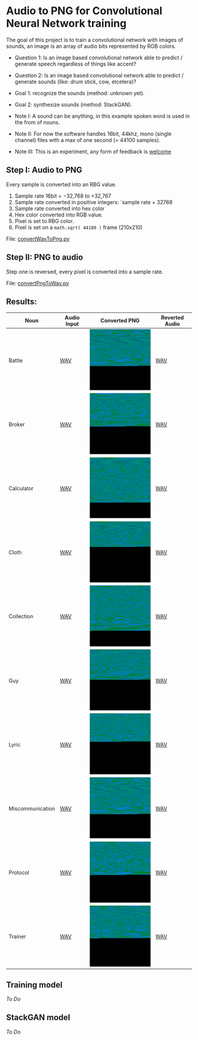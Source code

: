 # Audio to PNG for Convolutional Neural Network training

The goal of this project is to train a convolutional network with images of sounds, an image is an array of audio bits represented by RGB colors.

- Question 1: Is an image based convolutional network able to predict / generate speech regardless of things like accent?
- Question 2: Is an image based convolutional network able to predict / generate sounds (like: drum stick, cow, etcetera)?

- Goal 1: recognize the sounds (method: unknown yet).
- Goal 2: synthesize sounds (method: StackGAN).

- Note I: A sound can be anything, in this example spoken word is used in the from of nouns.
- Note II: For now the software handles 16bit, 44khz, mono (single channel) files with a max of one second (= 44100 samples).
- Note III: This is an experiment, any form of feedback is [welcome](https://twitter.com/bobvanluijt)

## Step I: Audio to PNG

Every sample is converted into an RBG value.

1. Sample rate 16bit = −32,768 to +32,767
2. Sample rate converted in positive integers: `sample rate + 32768
3. Sample rate converted into hex color
4. Hex color converted into RGB value.
5. Pixel is set to RBG color.
6. Pixel is set on a `math.sqrt( 44100 )` frame (210x210)

File: [convertWavToPng.py](convertWavToPng.py)

## Step II: PNG to audio

Step one is reversed, every pixel is converted into a sample rate.

File: [convertPngToWav.py](convertPngToWav.py)

## Results:

| Noun | Audio Input | Converted PNG  | Reverted Audio |
| ------------- | ------------- | ----- | ----- |
| Battle | [WAV](input-wav/battle.wav) | ![PNG](output-png/battle.png) | [WAV](output-wav/battle.wav) |
| Broker | [WAV](input-wav/broker.wav) | ![PNG](output-png/broker.png) | [WAV](output-wav/broker.wav) |
| Calculator | [WAV](input-wav/calculator.wav) | ![PNG](output-png/calculator.png) | [WAV](output-wav/calculator.wav) |
| Cloth | [WAV](input-wav/cloth.wav) | ![PNG](output-png/cloth.png) | [WAV](output-wav/cloth.wav) |
| Collection | [WAV](input-wav/collection.wav) | ![PNG](output-png/collection.png) | [WAV](output-wav/collection.wav) |
| Guy | [WAV](input-wav/guy.wav) | ![PNG](output-png/guy.png) | [WAV](output-wav/guy.wav) |
| Lyric | [WAV](input-wav/lyric.wav) | ![PNG](output-png/lyric.png) | [WAV](output-wav/lyric.wav) |
| Miscommunication | [WAV](input-wav/miscommunication.wav) | ![PNG](output-png/battle.png) | [WAV](output-wav/battle.wav) |
| Protocol | [WAV](input-wav/protocol.wav) | ![PNG](output-png/protocol.png) | [WAV](output-wav/protocol.wav) |
| Trainer | [WAV](input-wav/trainer.wav) | ![PNG](output-png/trainer.png) | [WAV](output-wav/trainer.wav) |

## Training model

_To Do_

## StackGAN model

_To Do_
